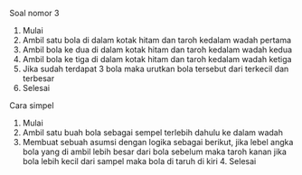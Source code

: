 Soal nomor 3
1. Mulai
2. Ambil satu bola di dalam kotak hitam dan taroh kedalam wadah pertama
3. Ambil bola ke dua di dalam kotak hitam dan taroh kedalam wadah kedua
4. Ambil bola ke tiga di dalam kotak hitam dan taroh kedalam wadah ketiga
5. Jika sudah terdapat 3 bola maka urutkan bola tersebut dari terkecil dan terbesar
6. Selesai

Cara simpel
1. Mulai
2. Ambil satu buah bola sebagai sempel terlebih dahulu ke dalam wadah
3. Membuat sebuah asumsi dengan logika sebagai berikut, jika lebel angka bola yang di ambil lebih besar dari bola sebelum maka taroh kanan jika bola lebih kecil dari sampel maka bola di taruh di kiri
4. Selesai

